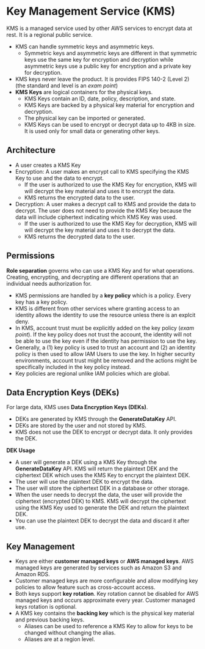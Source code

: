 # Key Management Service (KMS)

KMS is a managed service used by other AWS services to encrypt data at rest. It is a regional public service.

- KMS can handle symmetric keys and asymmetric keys.
    - Symmetric keys and asymmetric keys are different in that symmetric keys use the same key for encryption and decryption while asymmetric keys use a public key for encryption and a private key for decryption.
- KMS keys never leave the product. It is provides FIPS 140-2 (Level 2) (the standard and level is an *exam point*)
- **KMS Keys** are logical containers for the physical keys. 
    - KMS Keys contain an ID, date, policy, description, and state.
    - KMS Keys are backed by a physical key material for encryption and decryption.
    - The physical key can be imported or generated.
    - KMS Keys can be used to encrypt or decrypt data up to 4KB in size. It is used only for small data or generating other keys.

## Architecture
- A user creates a KMS Key
- Encryption: A user makes an encrypt call to KMS specifying the KMS Key to use and the data to encrypt.
    - If the user is authorized to use the KMS Key for encryption, KMS will will decrypt the key material and uses it to encrypt the data.
    - KMS returns the encrypted data to the user.
- Decryption: A user makes a decrypt call to KMS and provide the data to decrypt. The user does not need to provide the KMS Key because the data will include ciphertext indicating which KMS Key was used.
    - If the user is authorized to use the KMS Key for decryption, KMS will will decrypt the key material and uses it to decrypt the data.
    - KMS returns the decrypted data to the user.

## Permissions
**Role separation** governs who can use a KMS Key and for what operations. Creating, encrypting, and decrypting are different operations that an individual needs authorization for.

- KMS permissions are handled by a **key policy** which is a policy. Every key has a key policy.
- KMS is different from other services where granting access to an identity allows the identity to use the resource unless there is an explcit deny. 
- In KMS, account trust must be explicitly added on the key policy (*exam point*). If the key policy does not trust the account, the identity will not be able to use the key even if the identity has permission to use the key.
- Generally, a (1) key policy is used to trust an account and (2) an identity policy is then used to allow IAM Users to use the key. In higher security environments, account trust might be removed and the actions might be specifically included in the key policy instead.
- Key policies are regional unlike IAM policies which are global.

## Data Encryption Keys (DEKs)
For large data, KMS uses **Data Encryption Keys (DEKs)**.
- DEKs are generated by KMS through the **GenerateDataKey** API.
- DEKs are stored by the user and not stored by KMS.
- KMS does not use the DEK to encrypt or decrypt data. It only provides the DEK.

**DEK Usage**
- A user will generate a DEK using a KMS Key through the **GenerateDataKey** API. KMS will return the plaintext DEK and the ciphertext DEK which uses the KMS Key to encrypt the plaintext DEK.
- The user will use the plaintext DEK to encrypt the data.
- The user will store the ciphertext DEK in a database or other storage.
- When the user needs to decrypt the data, the user will provide the ciphertext (encrypted DEK) to KMS. KMS will decrypt the ciphertext using the KMS Key used to generate the DEK and return the plaintext DEK. 
- You can use the plaintext DEK to decrypt the data and discard it after use.

## Key Management
- Keys are either **customer managed keys** or **AWS managed keys**. AWS managed keys are generated by services such as Amazon S3 and Amazon RDS.
- Customer managed keys are more configurable and allow modifying key policies to allow feature such as cross-account access. 
- Both keys support **key rotation**. Key rotation cannot be disabled for AWS managed keys and occurs approximate every year. Customer managed keys rotation is optional.
- A KMS key contains the **backing key** which is the physical key material and previous backing keys.
    - Aliases can be used to reference a KMS Key to allow for keys to be changed without changing the alias.
    - Aliases are at a region level.
